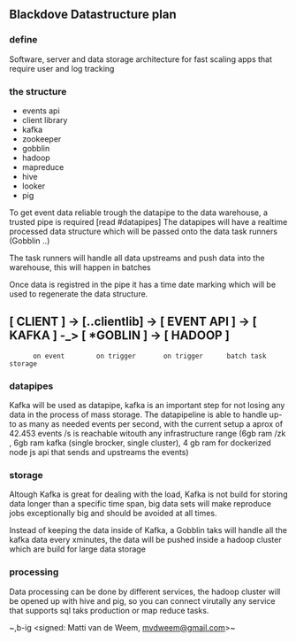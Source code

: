 ## Blackdove Datastructure plan

### define
Software, server and data storage architecture for fast scaling apps that require user and log tracking

### the structure

 - events api
 - client library
 - kafka
 - zookeeper
 - gobblin
 - hadoop
 - mapreduce
 - hive
 - looker
 - pig

  To get event data reliable trough the datapipe to the data warehouse, a trusted pipe is required [read #datapipes] The datapipes will have a realtime processed data structure which will be passed onto the data task runners (Gobblin ..) 

  The task runners will handle all data upstreams and push data into the warehouse, this will happen in batches

  Once data is registred in the pipe it has a time date marking which will be used to regenerate the data structure.

  [ CLIENT ] -> [..clientlib] -> [ EVENT API ] ->  [ KAFKA ] -_> [ *GOBLIN ] -> [ HADOOP ]
   -------------------------------------------------------------------------------------
          on event        on trigger       on trigger      batch task     storage


### datapipes
Kafka will be used as datapipe, kafka is an important step for not losing any data in the process of mass storage. The datapipeline is able to handle up-to as many as needed events per second, with the current setup a aprox of 42.453 events /s is reachable witouth any infrastructure range (6gb ram /zk , 6gb ram kafka (single brocker, single cluster), 4 gb ram for dockerized node js api that sends and upstreams the events)


### storage
Altough Kafka is great for dealing with the load, Kafka is not build for storing data longer than a specific time span, big data sets will make reproduce jobs exceptionally big and should be avoided at all times.


Instead of keeping the data inside of Kafka, a Gobblin taks will handle all the kafka data every xminutes, the data will be pushed inside a hadoop cluster which are build for large data storage

### processing
Data processing can be done by different services, the hadoop cluster will be opened up with hive and pig, so you can connect virutally any service that supports sql taks production or map reduce tasks.




~,b-ig <signed: Matti van de Weem, mvdweem@gmail.com>~ 
